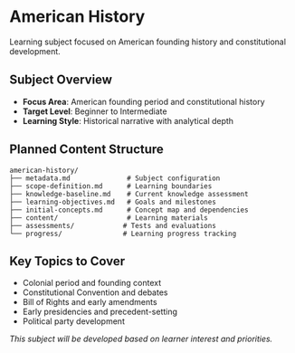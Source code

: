 # American History

Learning subject focused on American founding history and constitutional development.

## Subject Overview

- **Focus Area**: American founding period and constitutional history
- **Target Level**: Beginner to Intermediate
- **Learning Style**: Historical narrative with analytical depth

## Planned Content Structure

```
american-history/
├── metadata.md              # Subject configuration
├── scope-definition.md      # Learning boundaries
├── knowledge-baseline.md    # Current knowledge assessment
├── learning-objectives.md   # Goals and milestones
├── initial-concepts.md      # Concept map and dependencies
├── content/                 # Learning materials
├── assessments/            # Tests and evaluations
└── progress/               # Learning progress tracking
```

## Key Topics to Cover

- Colonial period and founding context
- Constitutional Convention and debates
- Bill of Rights and early amendments
- Early presidencies and precedent-setting
- Political party development

*This subject will be developed based on learner interest and priorities.*
